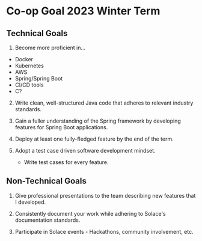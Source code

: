 # Co-op Goal 2023 Winter Term 

## Technical Goals 
1. Become more proficient in...
- Docker 
- Kubernetes 
- AWS 
- Spring/Spring Boot
- CI/CD tools 
- C?  
	
2. Write clean, well-structured Java code that adheres to relevant industry standards. 

3. Gain a fuller understanding of the Spring framework by developing features for Spring Boot applications. 

4. Deploy at least one fully-fledged feature by the end of the term. 

5. Adopt a test case driven software development mindset.
	- Write test cases for every feature. 

## Non-Technical Goals 
1. Give professional presentations to the team describing new features that I developed. 

2. Consistently document your work while adhering to Solace's documentation standards. 

3. Participate in Solace events 
        - Hackathons, community involvement, etc. 
